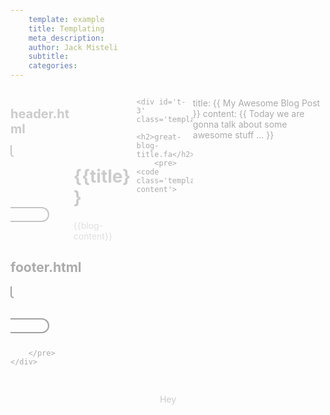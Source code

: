 ```yaml
---
	template: example
	title: Templating
	meta_description: 
	author: Jack Misteli
	subtitle: 
	categories:
---
```


<script src='https://cdnjs.cloudflare.com/ajax/libs/jquery/3.5.1/jquery.min.js'></script>
<script >
function highlight_code()
{
		if (typeof (Worker) === undefined)
				return false

		// var workerFunction = new Blob(['(' + highlight_worker_function.toString() + ')()'], {type: "text/javascript"});

		const codes = document.querySelectorAll('code')
		for (let i= 0; i < codes.length; i++) {
			const code = codes[i]
			var worker = new Worker('/js/workers/hljs.js')
				worker.onmessage = function () {
						code.innerHTML = (event.data)
						code.classList.add('hljs')
				}
				worker.postMessage(code.innerHTML); // start worker
		}
}
function connectElements(svg, path, startElem, endElem) {
    var svgContainer= $("#svg-container");

    // if first element is lower than the second, swap!
    if(startElem.offset().top > endElem.offset().top){
        var temp = startElem;
        startElem = endElem;
        endElem = temp;
    }

    // get (top, left) corner coordinates of the svg container   
    var svgTop  = svgContainer.offset().top;
    var svgLeft = svgContainer.offset().left;

    // get (top, left) coordinates for the two elements
    var startCoord = startElem.offset();
    var endCoord   = endElem.offset();

    // calculate path's start (x,y)  coords
    // we want the x coordinate to visually result in the element's mid point
    var startX = startCoord.left + 0.5*startElem.outerWidth() - svgLeft;    // x = left offset + 0.5*width - svg's left offset
    var startY = startCoord.top  + startElem.outerHeight() - svgTop;        // y = top offset + height - svg's top offset

        // calculate path's end (x,y) coords
    var endX = endCoord.left + 0.5*endElem.outerWidth() - svgLeft;
    var endY = endCoord.top  - svgTop;

    // call function for drawing the path
    drawPath(svg, path, startX, startY, endX, endY);

}
//helper functions, it turned out chrome doesn't support Math.sgn() 
function signum(x) {
    return (x < 0) ? -1 : 1;
}
function absolute(x) {
    return (x < 0) ? -x : x;
}

function drawPath(svg, path, startX, startY, endX, endY) {
    // get the path's stroke width (if one wanted to be  really precize, one could use half the stroke size)
    var stroke =  parseFloat(path.attr("stroke-width"));
    // check if the svg is big enough to draw the path, if not, set heigh/width
    if (svg.attr("height") <  endY)                 svg.attr("height", endY);
    if (svg.attr("width" ) < (startX + stroke) )    svg.attr("width", (startX + stroke));
    if (svg.attr("width" ) < (endX   + stroke) )    svg.attr("width", (endX   + stroke));
    
    var deltaX = (endX - startX) * 0.15;
    var deltaY = (endY - startY) * 0.15;
    // for further calculations which ever is the shortest distance
    var delta  =  deltaY < absolute(deltaX) ? deltaY : absolute(deltaX);

    // set sweep-flag (counter/clock-wise)
    // if start element is closer to the left edge,
    // draw the first arc counter-clockwise, and the second one clock-wise
    var arc1 = 0; var arc2 = 1;
    if (startX > endX) {
        arc1 = 1;
        arc2 = 0;
    }
    // draw tha pipe-like path
    // 1. move a bit down, 2. arch,  3. move a bit to the right, 4.arch, 5. move down to the end 
    path.attr("d",  "M"  + startX + " " + startY +
                    " V" + (startY + delta) +
                    " A" + delta + " " +  delta + " 0 0 " + arc1 + " " + (startX + delta*signum(deltaX)) + " " + (startY + 2*delta) +
                    " H" + (endX - delta*signum(deltaX)) + 
                    " A" + delta + " " +  delta + " 0 0 " + arc2 + " " + endX + " " + (startY + 3*delta) +
                    " V" + endY );
}

function connectElements(svg, path, startElem, endElem) {
    var svgContainer= $("#svg-container");

    // if first element is lower than the second, swap!
    if(startElem.offset().top > endElem.offset().top){
        var temp = startElem;
        startElem = endElem;
        endElem = temp;
    }

    // get (top, left) corner coordinates of the svg container   
    var svgTop  = svgContainer.offset().top;
    var svgLeft = svgContainer.offset().left;

    // get (top, left) coordinates for the two elements
    var startCoord = startElem.offset();
    var endCoord   = endElem.offset();

    // calculate path's start (x,y)  coords
    // we want the x coordinate to visually result in the element's mid point
    var startX = startCoord.left + 0.5*startElem.outerWidth() - svgLeft;    // x = left offset + 0.5*width - svg's left offset
    var startY = startCoord.top  + startElem.outerHeight() - svgTop;        // y = top offset + height - svg's top offset

        // calculate path's end (x,y) coords
    var endX = endCoord.left + 0.5*endElem.outerWidth() - svgLeft;
    var endY = endCoord.top  - svgTop;
		console.log("END Y is ", endY)
		console.log({'endcooord': endCoord ,svgTop})
    // call function for drawing the path
    drawPath(svg, path, startX, startY, endX, endY);

}
function connectAll() {
    connectElements($("#svg1"), $("#path1"), $("#t-1"),   $("#t-4"));
    connectElements($("#svg1"), $("#path2"), $("#t-2"),   $("#t-3"));
    connectElements($("#svg1"), $("#path2"), $("#t-2"),   $("#gulp-container"));

}

window.addEventListener('load', () => {
	highlight_code()

})
$(document).ready(function() {
    // reset svg each time 
    $("#svg1").attr("height", "0");
    $("#svg1").attr("width", "0");
    connectAll();
});
</script>
<link rel="stylesheet" type="text/css" href="/index.css">

<div id='svg-container'>
	<svg id="svg1" width="0" height="0" >
			<path
					id="path1"
					d="M0 0"         
					stroke="#000" 
					fill="none" 
					stroke-width="12px";/>
				<path
					id="path2"
					d="M0 0"             
					stroke="#000" 
					fill="none" 
					stroke-width="12px";/>
				<path
					id="path3"
					d="M0 0"      
					stroke-width="8px"
					style="stroke:#000; fill:none;"/>
				<path
					id="path4"
					d="M0 0"    
					stroke-width="12px"         
					style="stroke:#000; fill:none;  stroke-width: 12px;" />
				<path
					id="path5"
					d="M0 0"    
					stroke-width="10px"         
					style="stroke:#000; fill:none;"/>
				<path
					id="path6"
					d="M0 0"    
					stroke-width="10px"         
					style="stroke:#000; fill:none;"/>
	</svg>
</div>
<div class='t-container'>
<div class='first-row'>
	<div id='t-1' class='template'>
		<h2>header.html</h2>
		<pre><code class='template-content'>
<header>
<!-- Header Content -->
</header>
		</code>
		</pre>
	</div>

<div id='t-2' class='template'>

		<h2>blog-template.html</h2>
		<pre><code class='template-content'>
<h1> {{title}} </h1>
<div id='blog-content'>
{{blog-content}}
</div>
		</code>
		</pre>
	</div>

	<div id='t-3' class='template'>
		<h2>great-blog-title.fa</h2>
		<pre><code class='template-content'>
title: {{ My Awesome Blog Post }}
content: {{ Today we are gonna talk about some awesome stuff ... }}
		</code>
		</pre>
	</div>

<div id='t-4' class='template'>
		<h2>footer.html</h2>
		<pre><code class='template-content'>
<footer>
<!–– footer content -->
</footer>
		</code>

		</pre>
	</div>
	
</div>

<div class='second-row'>
	<div id='gulp-container'> Hey</div>
</div>
</div>

<style>
.second-row {
	width: 100%;
	display: flex;
	justify-content: center;
}
.gulp-container {
	height: 100px;
	width: 100px;
	background: red;
	display:flex;
	justify-content: center;
}
.t-container {
	width: 100%;
}
.first-row {
	display: flex;
	width: 100%;
	justify-content: space-evenly;
}
.first-row > .template {
	width: 20%;
}

.first-row > .template > h2 {
	margin-bottom: 10px;
	font-size: 20px
}
.template-content {
	padding: 3px;
	border-radius: 20px;
	border: 2px solid black;
	background: white;
}
.template-content::-webkit-scrollbar {
	display: none;
}
body {
	padding: 0;
}
</style>

<style>

#svg-container { 
	z-index: -10;
	position:absolute;
	background-color:silver;
	opacity: 0.5;
}

div{ opacity: 0.6; }


#outer{
	margin:0 auto;
	width: 80%;
}

#teal{
 	width: 6em;
 	height: 6em;
 	background-color:teal;
 	margin-left: 10%;
}
#orange{
	height: 4em;
	width: 35%;
	padding: 2em 8em;
	margin-left: 8em;
	margin-top: 6em;
	background-color: orange; 
}

#red{
	width:6em;
	height: 4em;
	margin-left: 30%; 
	padding:4em 3em;
	background-color:red;
}
#aqua{
	width: 5em;
	height: 5em;
	margin-left:15%; 
	background-color:aqua;
}
#purple{
	width: 15em;
	height: 5em;
	background-color:purple;
}
#green{
	width: 5em;
	height: 7em;
	margin-top: 2em;
	margin-left: 50%;
	background-color: green;
}
</style>

